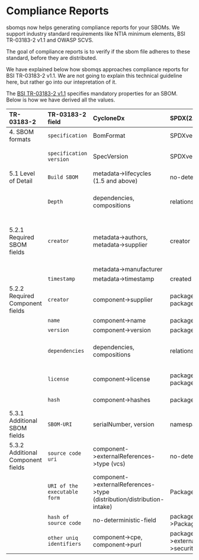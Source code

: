 # Compliance Reports

sbomqs now helps generating compliance reports for your SBOMs. We support industry standard requirements
like NTIA minimum elements, BSI TR-03183-2 v1.1 and OWASP SCVS.

The goal of compliance reports is to verify if the sbom file adheres to these standard, before they are distributed.

We have explained below how sbomqs approaches compliance reports for BSI TR-03183-2 v1.1. We are not going to explain
this technical guideline here, but rather go into our intepretation of it.

The [BSI TR-03183-2 v1.1](https://www.bsi.bund.de/SharedDocs/Downloads/EN/BSI/Publications/TechGuidelines/TR03183/BSI-TR-03183-2.pdf) specifies mandatory properties for an SBOM. Below is how we have derived all the values.

| TR-03183-2 | TR-03183-2 field | CycloneDx | SPDX(2.3) | Notes |
| :---     | :---    |     :---      |          :--- | :--- |
|4. SBOM formats| `specification`  | BomFormat     | SPDXversion    | CycloneDX and SPDX only |
|| `specification version`  | SpecVersion     | SPDXversion    | CycloneDX 1.4 and above, SPDX 2.3 and above |
|5.1 Level of Detail| `Build SBOM`     | metadata->lifecycles (1.5 and above)       |  no-deterministic-field      | |
|| `Depth`   | dependencies, compositions     | relationships    | A complex topic, mostly resolved via attestations via compositions, but spdx lacks that field now|
|5.2.1 Required SBOM fields| `creator` | metadata->authors, metadata->supplier | creator | We are primarily looking for email or url from these fields, if the name exists but email/url missing its deemed non-compliant|
|    | | metadata->manufacturer | | |
|| `timestamp`| metadata->timestamp| created |  |
|5.2.2 Required Component fields| `creator` | component->supplier | packageSupplier, packageOriginator | Looking for email or url, for spdx, we check supplier then originatior(manufacturer)|
|| `name` | component->name| package->name| |
|| `version` | component->version| package->version| |
|| `dependencies` | dependencies, compositions| relationships| cdx we look for attestations via compositions, spdx nothing exists|
|| `license`| component->license| packageConcluded, packageDeclated| we lookup sdpx,spdx-exceptions,aboutcode, and licenseRef-|
|| `hash` | component->hashes | package->checksums | we only look for sha-256|
|5.3.1 Additional SBOM fields | `SBOM-URI`| serialNumber, version | namespace | for cdx bom-link is considered a URN |
| 5.3.2 Additional Component fields| `source code uri`| component->externalReferences->type (vcs) | no-deterministic-field | |
| | `URI of the executable form`| component->externalReferences->type (distribution/distribution-intake) | PackageDownloadLocation | |
| | `hash of source code`| no-deterministic-field | package->PackageVerificationCode | |
| | `other uniq identifiers`| component->cpe, component->purl| package->externalReference->security (cpe/purl) | |
